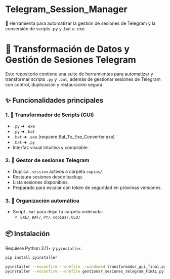 # Telegram_Session_Manager
🔁 Herramienta para automatizar la gestión de sesiones de Telegram y la conversión de scripts .py y .bat a .exe.

# 🔁 Transformación de Datos y Gestión de Sesiones Telegram

Este repositorio contiene una suite de herramientas para automatizar y transformar scripts `.py` y `.bat`, además de gestionar sesiones de Telegram con control, duplicación y restauración segura.

## ✨ Funcionalidades principales

### 1. 🔧 Transformador de Scripts (GUI)
- `.py` ➜ `.exe`
- `.py` ➜ `.bat`
- `.bat` ➜ `.exe` (requiere Bat_To_Exe_Converter.exe)
- `.bat` ➜ `.py`
- Interfaz visual intuitiva y compilable.

### 2. 🔐 Gestor de sesiones Telegram
- Duplica `.session` activos a carpeta `copias/`.
- Restaura sesiones desde backup.
- Lista sesiones disponibles.
- Preparado para escalar con token de seguridad en próximas versiones.

### 3. 📁 Organización automática
- Script `.bat` para dejar tu carpeta ordenada:
  - `EXE/`, `BAT/`, `PY/`, `copias/`, `OLD/`

## 📦 Instalación
Requiere Python 3.11+ y `pyinstaller`.

```bash
pip install pyinstaller

pyinstaller --noconfirm --onefile --windowed transformador_gui_final.py
pyinstaller --noconfirm --onefile gestionar_sesiones_telegram_FINAL.py

